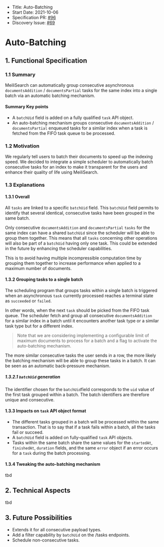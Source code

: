- Title: Auto-Batching
- Start Date: 2021-10-06
- Specification PR: [#96](https://github.com/meilisearch/specifications/pull/96)
- Discovery Issue: [#69](https://github.com/meilisearch/product/issues/69)

# Auto-Batching

## 1. Functional Specification

### 1.1 Summary

MeiliSearch can automatically group consecutive asynchronous `documentsAddition` / `documentsPartial` tasks for the same index into a single batch via an automatic batching mechanism.

#### Summary Key points

- A `batchUid` field is added on a fully qualified `task` API object.
- An auto-batching mechanism groups consecutive `documentsAddition` / `documentsPartial` enqueued tasks for a similar index when a task is fetched from the FIFO task queue to be processed.

### 1.2 Motivation

We regularly tell users to batch their documents to speed up the indexing speed. We decided to integrate a simple scheduler to automatically batch consecutive tasks for an index to make it transparent for the users and enhance their quality of life using MeiliSearch.

### 1.3 Explanations

#### 1.3.1 Overall

All `tasks` are linked to a specific `batchUid` field. This `batchUid` field permits to identify that several identical, consecutive tasks have been grouped in the same batch.

Only consecutive `documentsAddition` and `documentsPartial` `tasks` for the same index can have a shared `batchUid` since the scheduler will be able to group them together. This means that all `tasks` concerning other operations will also be part of a `batchUid` having only one task. This could be extended in the future by enhancing the scheduler capabilities.

This is to avoid having multiple incompressible computation time by grouping them together to increase performance when applied to a maximum number of documents.

#### 1.3.2 Grouping tasks to a single batch

The scheduling program that groups tasks within a single batch is triggered when an asynchronous `task` currently processed reaches a terminal state as `succeeded` or `failed`.

In other words, when the next `task` should be picked from the FIFO task queue. The scheduler fetch and group all consecutive `documentsAddition` for a similar index in a batch until it encounters another task type or a similar task type but for a different index.

> Note that we are considering implementing a configurable limit of maximum documents to process for a batch and a flag to activate the auto-batching mechanism.

The more similar consecutive tasks the user sends in a row, the more likely the batching mechanism will be able to group these tasks in a batch. It can be seen as an automatic back-pressure mechanism.

##### 1.3.2.1 `batchUid` generation

The identifier chosen for the `batchUid`field corresponds to the `uid` value of the first task grouped within a batch. The batch identifiers are therefore unique and consecutive.

#### 1.3.3 Impacts on `task` API object format

- The different tasks grouped in a batch will be processed within the same transaction. That is to say that if a task fails within a batch, all the tasks fail or succeed.
- A `batchUid` field is added on fully-qualified `task` API objects.
- Tasks within the same batch share the same values for the `startedAt`, `finishedAt`, `duration` fields, and the same `error` object if an error occurs for a `task` during the batch processing.

#### 1.3.4 Tweaking the auto-batching mechanism
tbd

## 2. Technical Aspects
tbd

## 3. Future Possibilities

- Extends it for all consecutive payload types.
- Add a filter capability by `batchUid` on the /tasks endpoints.
- Schedule non-consecutive tasks.